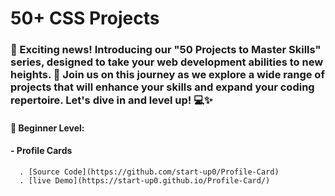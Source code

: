 # 50+ CSS Projects

### 📢 Exciting news! Introducing our "50 Projects to Master Skills" series, designed to take your web development abilities to new heights. 🌟 Join us on this journey as we explore a wide range of projects that will enhance your skills and expand your coding repertoire. Let's dive in and level up! 💻✨

#### 🌱 Beginner Level:
#### - Profile Cards
      . [Source Code](https://github.com/start-up0/Profile-Card)
      . [live Demo](https://start-up0.github.io/Profile-Card/)
